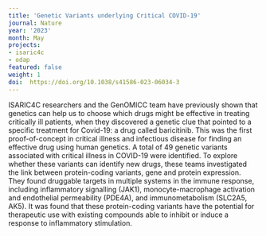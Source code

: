 ```yaml
---
title: 'Genetic Variants underlying Critical COVID-19'
journal: Nature
year: '2023'
month: May
projects:
- isaric4c
- odap
featured: false
weight: 1
doi:  https://doi.org/10.1038/s41586-023-06034-3  
---
```


ISARIC4C researchers and the GenOMICC team have previously shown that genetics can help us to choose which drugs might be effective in treating critically ill patients, when they discovered a genetic clue that pointed to a specific treatment for Covid-19: a drug called baricitinib. This was the first proof-of-concept in critical illness and infectious disease for finding an effective drug using human genetics.
A total of 49 genetic variants associated with critical illness in COVID-19 were identified. To explore whether these variants can identify new drugs, these teams investigated the link between protein-coding variants, gene and protein expression. They found druggable targets in multiple systems in the immune response, including inflammatory signalling (JAK1), monocyte-macrophage activation and endothelial permeability (PDE4A), and immunometabolism (SLC2A5, AK5). It was found that these protein-coding variants have the potential for therapeutic use with existing compounds able to inhibit or induce a response to inflammatory stimulation.
